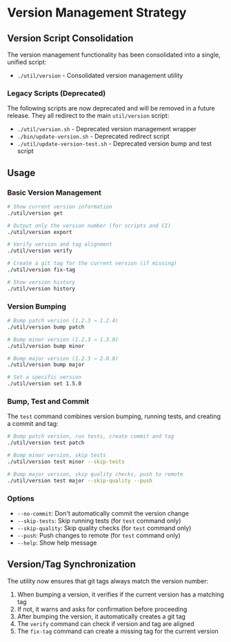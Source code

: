 # Version Management Strategy

## Version Script Consolidation

The version management functionality has been consolidated into a single, unified script:

- `./util/version` - Consolidated version management utility

### Legacy Scripts (Deprecated)

The following scripts are now deprecated and will be removed in a future release.
They all redirect to the main `util/version` script:

- `./util/version.sh` - Deprecated version management wrapper
- `./bin/update-version.sh` - Deprecated redirect script
- `./util/update-version-test.sh` - Deprecated version bump and test script

## Usage

### Basic Version Management

```bash
# Show current version information
./util/version get

# Output only the version number (for scripts and CI)
./util/version export

# Verify version and tag alignment
./util/version verify

# Create a git tag for the current version (if missing)
./util/version fix-tag

# Show version history
./util/version history
```

### Version Bumping

```bash
# Bump patch version (1.2.3 → 1.2.4)
./util/version bump patch

# Bump minor version (1.2.3 → 1.3.0)
./util/version bump minor

# Bump major version (1.2.3 → 2.0.0)
./util/version bump major

# Set a specific version
./util/version set 1.5.0
```

### Bump, Test and Commit

The `test` command combines version bumping, running tests, and creating a commit and tag:

```bash
# Bump patch version, run tests, create commit and tag
./util/version test patch

# Bump minor version, skip tests
./util/version test minor --skip-tests

# Bump major version, skip quality checks, push to remote
./util/version test major --skip-quality --push
```

### Options

- `--no-commit`: Don't automatically commit the version change
- `--skip-tests`: Skip running tests (for `test` command only)
- `--skip-quality`: Skip quality checks (for `test` command only)
- `--push`: Push changes to remote (for `test` command only)
- `--help`: Show help message

## Version/Tag Synchronization

The utility now ensures that git tags always match the version number:

1. When bumping a version, it verifies if the current version has a matching tag
2. If not, it warns and asks for confirmation before proceeding
3. After bumping the version, it automatically creates a git tag
4. The `verify` command can check if version and tag are aligned
5. The `fix-tag` command can create a missing tag for the current version